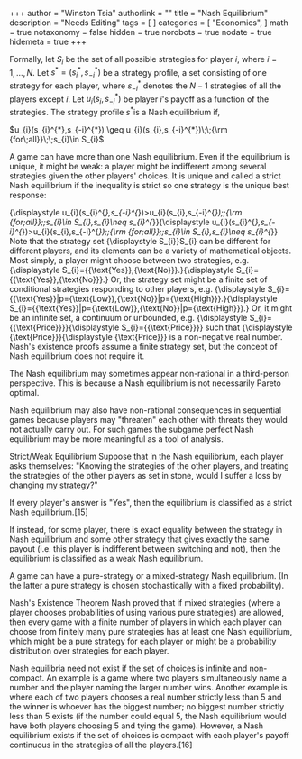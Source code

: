 +++
author = "Winston Tsia"
authorlink = ""
title = "Nash Equilibrium"
description = "Needs Editing"
tags = [
]
categories = [
    "Economics",
]
math = true
notaxonomy = false
hidden = true
norobots = true
nodate = true
hidemeta = true
+++

Formally, let $S_{i}$ be the set of all possible strategies for player $i$, where $i = 1, ... , N.$ Let $s^*=(s_{i}^{*},s_{-i}^{*})$ be a strategy profile, a set consisting of one strategy for each player, where $s_{-i}^{*}$ denotes the $N-1$ strategies of all the players except $i$. Let $u_{i}(s_{i},s_{-i}^{*})$ be player $i$'s payoff as a function of the strategies. The strategy profile $s^{*}$is a Nash equilibrium if,

$u_{i}(s_{i}^{*},s_{-i}^{*}) \geq u_{i}(s_{i},s_{-i}^{*})\;\;{\rm {for\;all}}\;\;s_{i}\in S_{i}$

A game can have more than one Nash equilibrium. Even if the equilibrium is unique, it might be weak: a player might be indifferent among several strategies given the other players' choices. It is unique and called a strict Nash equilibrium if the inequality is strict so one strategy is the unique best response:

{\displaystyle u_{i}(s_{i}^{*},s_{-i}^{*})>u_{i}(s_{i},s_{-i}^{*})\;\;{\rm {for\;all}}\;\;s_{i}\in S_{i},s_{i}\neq s_{i}^{*}}{\displaystyle u_{i}(s_{i}^{*},s_{-i}^{*})>u_{i}(s_{i},s_{-i}^{*})\;\;{\rm {for\;all}}\;\;s_{i}\in S_{i},s_{i}\neq s_{i}^{*}}
Note that the strategy set {\displaystyle S_{i}}S_{i} can be different for different players, and its elements can be a variety of mathematical objects. Most simply, a player might choose between two strategies, e.g. {\displaystyle S_{i}=\{{\text{Yes}},{\text{No}}\}.}{\displaystyle S_{i}=\{{\text{Yes}},{\text{No}}\}.} Or, the strategy set might be a finite set of conditional strategies responding to other players, e.g. {\displaystyle S_{i}=\{{\text{Yes}}|p={\text{Low}},{\text{No}}|p={\text{High}}\}.}{\displaystyle S_{i}=\{{\text{Yes}}|p={\text{Low}},{\text{No}}|p={\text{High}}\}.} Or, it might be an infinite set, a continuum or unbounded, e.g. {\displaystyle S_{i}=\{{\text{Price}}\}}{\displaystyle S_{i}=\{{\text{Price}}\}} such that {\displaystyle {\text{Price}}}{\displaystyle {\text{Price}}} is a non-negative real number. Nash's existence proofs assume a finite strategy set, but the concept of Nash equilibrium does not require it.

The Nash equilibrium may sometimes appear non-rational in a third-person perspective. This is because a Nash equilibrium is not necessarily Pareto optimal.

Nash equilibrium may also have non-rational consequences in sequential games because players may "threaten" each other with threats they would not actually carry out. For such games the subgame perfect Nash equilibrium may be more meaningful as a tool of analysis.

Strict/Weak Equilibrium
Suppose that in the Nash equilibrium, each player asks themselves: "Knowing the strategies of the other players, and treating the strategies of the other players as set in stone, would I suffer a loss by changing my strategy?"

If every player's answer is "Yes", then the equilibrium is classified as a strict Nash equilibrium.[15]

If instead, for some player, there is exact equality between the strategy in Nash equilibrium and some other strategy that gives exactly the same payout (i.e. this player is indifferent between switching and not), then the equilibrium is classified as a weak Nash equilibrium.

A game can have a pure-strategy or a mixed-strategy Nash equilibrium. (In the latter a pure strategy is chosen stochastically with a fixed probability).

Nash's Existence Theorem
Nash proved that if mixed strategies (where a player chooses probabilities of using various pure strategies) are allowed, then every game with a finite number of players in which each player can choose from finitely many pure strategies has at least one Nash equilibrium, which might be a pure strategy for each player or might be a probability distribution over strategies for each player.

Nash equilibria need not exist if the set of choices is infinite and non-compact. An example is a game where two players simultaneously name a number and the player naming the larger number wins. Another example is where each of two players chooses a real number strictly less than 5 and the winner is whoever has the biggest number; no biggest number strictly less than 5 exists (if the number could equal 5, the Nash equilibrium would have both players choosing 5 and tying the game). However, a Nash equilibrium exists if the set of choices is compact with each player's payoff continuous in the strategies of all the players.[16]